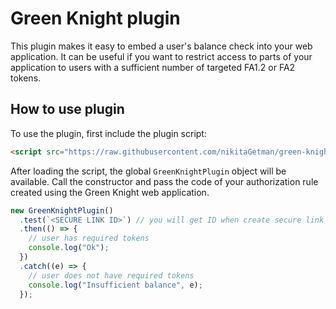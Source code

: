 # Green Knight plugin

This plugin makes it easy to embed a user's balance check into your web application. It can be useful if you want to restrict access to parts of your application to users with a sufficient number of targeted FA1.2 or FA2 tokens.

## How to use plugin

To use the plugin, first include the plugin script:

```html
<script src="https://raw.githubusercontent.com/nikitaGetman/green-knight-tezos/master/plugin/src/green-knight-plugin.js"></script>
```

After loading the script, the global `GreenKnightPlugin` object will be available. Call the constructor and pass the code of your authorization rule created using the Green Knight web application.

```javascript
new GreenKnightPlugin()
  .test(`<SECURE LINK ID>`) // you will get ID when create secure link on web app
  .then(() => {
    // user has required tokens
    console.log("Ok");
  })
  .catch((e) => {
    // user does not have required tokens
    console.log("Insufficient balance", e);
  });
```
